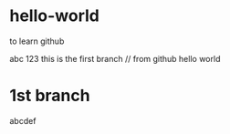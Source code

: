 # hello-world
to learn github

abc 123 this is the first branch // from github hello world

# 1st branch
abcdef
